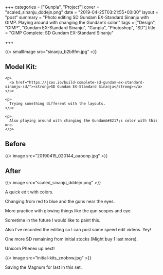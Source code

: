 +++
categories = ["Gunpla", "Project"]
cover = "scaled_sinanju_dddejn.png"
date = "2019-04-25T03:21:55+00:00"
layout = "post"
summary = "Photo editing SD Gundam EX-Standard Sinanju with GIMP. Playing around with changing the Gundam’s color."
tags = ["Design", "GIMP", "Gundam EX-Standard Sinanju", "Gunpla", "Photoshop", "SD"]
title = "GIMP Complete: SD Gundam EX-Standard Sinanju"

+++

{{< smallImage src="sinanju_b2b9fm.jpg" >}}

<div class="wp-block-media-text alignwide" style="grid-template-columns:25% auto">

  <div class="wp-block-media-text__content">
    <h2>
      <strong>Model Kit: </strong>
    </h2>

    <p>
      <a href="https://jcos.io/build-complete-sd-gundam-ex-standard-sinanju-sd/"><strong>SD Gundam EX-Standard Sinanju</strong></a>
    </p>

    <p>
      Trying something different with the layouts.
    </p>

    <p>
      Also playing around with changing the Gundam&#8217;s color with this one.
    </p>
  </div>
</div>

## Before

{{< image src="20190415_020144_oaoonp.jpg" >}}

## After

{{< image src="scaled_sinanju_dddejn.png" >}}

A quick edit with colors.

Changing from red to blue and the guns near the eyes.

More practice with glowing things like the gun scopes and eye.

Sometime in the future I would like to paint this.

Also I&#8217;ve recorded the editing so I can post some speed edit videos. Yey!

One more SD remaining from initial stocks (Might buy 1 last more).

Unicorn Phenex up next!

{{< image src="initial-kits_znobnw.jpg" >}}

Saving the Magnum for last in this set.
